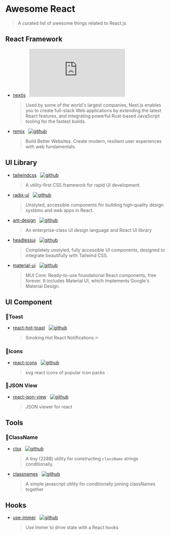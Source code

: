 # Awesome React

> A curated list of awesome things related to React.js

## React Framework

- [nextjs](https://nextjs.org/) &nbsp;&nbsp;[![github](https://img.shields.io/github/stars/vercel/next.js?style=social)](https://github.com/vercel/next.js)

  > Used by some of the world's largest companies, Next.js enables you to create full-stack Web applications by extending the latest React features, and integrating powerful Rust-based JavaScript tooling for the fastest builds.

- [remix](https://remix.run/) &nbsp;&nbsp;[![github](https://img.shields.io/github/stars/remix-run/remix?style=social)](https://github.com/remix-run/remix)
  > Build Better Websites. Create modern, resilient user experiences with web fundamentals.

## UI Library

- [tailwindcss](https://tailwindcss.com/) &nbsp;&nbsp;[![github](https://img.shields.io/github/stars/tailwindlabs/tailwindcss?style=social)](https://github.com/tailwindlabs/tailwindcss)

  > A utility-first CSS framework for rapid UI development.

- [radix-ui](https://www.radix-ui.com/) &nbsp;&nbsp;[![github](https://img.shields.io/github/stars/radix-ui/primitives?style=social)](https://github.com/radix-ui/primitives)

  > Unstyled, accessible components for building high‑quality design systems and web apps in React.

- [ant-design](https://ant.design/) &nbsp;&nbsp;[![github](https://img.shields.io/github/stars/ant-design/ant-design?style=social)](https://github.com/ant-design/ant-design)
  > An enterprise-class UI design language and React UI library
- [headlessui](https://headlessui.com/) &nbsp;&nbsp;[![github](https://img.shields.io/github/stars/tailwindlabs/headlessui?style=social)](https://github.com/tailwindlabs/headlessui)
  > Completely unstyled, fully accessible UI components, designed to integrate beautifully with Tailwind CSS.
- [material-ui](https://mui.com/core/) &nbsp;&nbsp;[![github](https://img.shields.io/github/stars/mui/material-ui?style=social)](https://github.com/mui/material-ui)
  > MUI Core: Ready-to-use foundational React components, free forever. It includes Material UI, which implements Google's Material Design.

## UI Component

### 🍇Toast

- [react-hot-toast](https://react-hot-toast.com/) &nbsp;&nbsp;[![github](https://img.shields.io/github/stars/timolins/react-hot-toast?style=social)](https://github.com/timolins/react-hot-toast)
  > Smoking Hot React Notifications 🔥

### 🍈Icons

- [react-icons](https://react-icons.github.io/react-icons/) &nbsp;&nbsp;[![github](https://img.shields.io/github/stars/react-icons/react-icons?style=social)](https://react-icons.github.io/react-icons/)
  > svg react icons of popular icon packs

### 🍉JSON View

- [react-json-view](https://github.com/mac-s-g/react-json-view) &nbsp;&nbsp;[![github](https://img.shields.io/github/stars/mac-s-g/react-json-view?style=social)](https://mac-s-g.github.io/react-json-view/)
  > JSON viewer for react

## Tools

### 🎃ClassName

- [clsx](https://github.com/lukeed/clsx) &nbsp;&nbsp;[![github](https://img.shields.io/github/stars/lukeed/clsx?style=social)](https://github.com/lukeed/clsx)

  > A tiny (228B) utility for constructing `className` strings conditionally.

- [classnames](https://github.com/JedWatson/classnames) &nbsp;&nbsp;[![github](https://img.shields.io/github/stars/JedWatson/classnames?style=social)](https://github.com/JedWatson/classnames)
  > A simple javascript utility for conditionally joining classNames together

## Hooks

- [use-immer](https://github.com/immerjs/use-immer) &nbsp;&nbsp;[![github](https://img.shields.io/github/stars/immerjs/use-immer?style=social)](https://github.com/immerjs/use-immer)

  > Use immer to drive state with a React hooks
